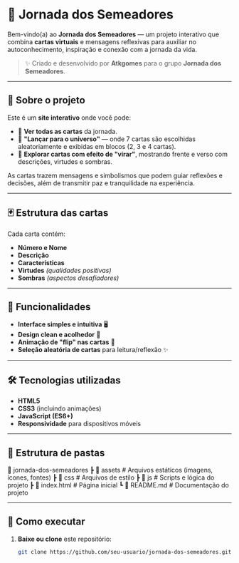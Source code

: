 # 🌱 Jornada dos Semeadores

Bem-vindo(a) ao **Jornada dos Semeadores** — um projeto interativo que combina **cartas virtuais** e mensagens reflexivas para auxiliar no autoconhecimento, inspiração e conexão com a jornada da vida.

> ✨ Criado e desenvolvido por **Atkgomes** para o grupo **Jornada dos Semeadores**.

---

## 📖 Sobre o projeto
Este é um **site interativo** onde você pode:
- 🌿 **Ver todas as cartas** da jornada.
- 🎯 **"Lançar para o universo"** — onde 7 cartas são escolhidas aleatoriamente e exibidas em blocos (2, 3 e 4 cartas).
- 🔄 **Explorar cartas com efeito de "virar"**, mostrando frente e verso com descrições, virtudes e sombras.

As cartas trazem mensagens e simbolismos que podem guiar reflexões e decisões, além de transmitir paz e tranquilidade na experiência.

---

## 🃏 Estrutura das cartas
Cada carta contém:
- **Número e Nome**
- **Descrição**
- **Características**
- **Virtudes** *(qualidades positivas)*
- **Sombras** *(aspectos desafiadores)*

---

## 🚀 Funcionalidades
- **Interface simples e intuitiva** 🖥️
- **Design clean e acolhedor** 🎨
- **Animação de "flip" nas cartas** 🔄
- **Seleção aleatória de cartas** para leitura/reflexão ✨

---

## 🛠️ Tecnologias utilizadas
- **HTML5**
- **CSS3** (incluindo animações)
- **JavaScript (ES6+)**
- **Responsividade** para dispositivos móveis

---

## 📂 Estrutura de pastas
📁 jornada-dos-semeadores
┣ 📂 assets # Arquivos estáticos (imagens, ícones, fontes)
┣ 📂 css # Arquivos de estilo
┣ 📂 js # Scripts e lógica do projeto
┣ 📄 index.html # Página inicial
┗ 📄 README.md # Documentação do projeto

---

## 🎯 Como executar
1. **Baixe ou clone** este repositório:
   ```bash
   git clone https://github.com/seu-usuario/jornada-dos-semeadores.git
